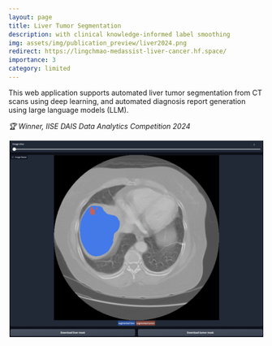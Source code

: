 ```yaml
---
layout: page
title: Liver Tumor Segmentation
description: with clinical knowledge-informed label smoothing 
img: assets/img/publication_preview/liver2024.png
redirect: https://lingchmao-medassist-liver-cancer.hf.space/
importance: 3
category: limited
---
```


This web application supports automated liver tumor segmentation from CT scans using deep learning, and automated diagnosis report generation using large language models (LLM). 

*🏆 Winner, IISE DAIS Data Analytics Competition 2024*

<div style="text-align: center;">
<img src="../assets/img/projects/medassist-liver.png" alt="medassist-liver" width="500"/>
</div>
